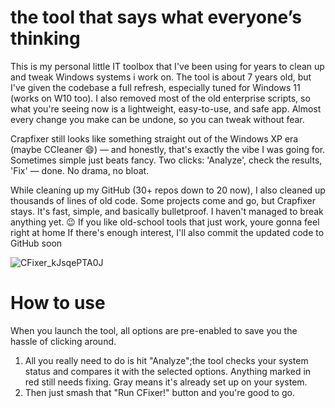 
# the tool that says what everyone’s thinking

This is my personal little IT toolbox that I've been using for years to clean up and tweak Windows systems i work on. The tool is about 7 years old, but I've given the codebase a full refresh, especially tuned for Windows 11 (works on W10 too). I also removed most of the old enterprise scripts, so what you're seeing now is a lightweight, easy-to-use, and safe app. Almost every change you make can be undone, so you can tweak without fear.

Crapfixer still looks like something straight out of the Windows XP era (maybe CCleaner 😄) — and honestly, that's exactly the vibe I was going for. Sometimes simple just beats fancy. Two clicks: 'Analyze', check the results, 'Fix' — done. No drama, no bloat.

While cleaning up my GitHub (30+ repos down to 20 now), I also cleaned up thousands of lines of old code. Some projects come and go, but Crapfixer stays. It's fast, simple, and basically bulletproof. I haven't managed to break anything yet. 😉
If you like old-school tools that just work, youre gonna feel right at home
If there's enough interest, I'll also commit the updated code to GitHub soon

![CFixer_kJsqePTA0J](https://github.com/user-attachments/assets/4ca30f0c-a896-4634-bd07-95e7964ce39e)

# How to use

When you launch the tool, all options are pre-enabled to save you the hassle of clicking around.
1. All you really need to do is hit "Analyze";the tool checks your system status and compares it with the selected options.
Anything marked in red still needs fixing. Gray means it's already set up on your system.
2. Then just smash that "Run CFixer!" button and you're good to go.
